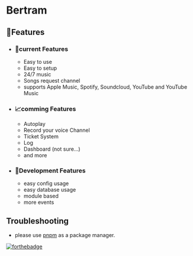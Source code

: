 # Bertram

## 👀Features

- ### 🦾current Features
  - Easy to use
  - Easy to setup
  - 24/7 music
  - Songs request channel
  - supports Apple Music, Spotify, Soundcloud, YouTube and YouTube Music

- ### 📈comming Features
  - Autoplay
  - Record your voice Channel
  - Ticket System
  - Log
  - Dashboard (not sure...)
  - and more

- ### 👾Development Features
  - easy config usage
  - easy database usage
  - module based
  - more events

## Troubleshooting
- please use [pnpm](https://pnpm.io) as a package manager.

[![forthebadge](https://forthebadge.com/images/badges/contains-tasty-spaghetti-code.svg)](https://forthebadge.com)
